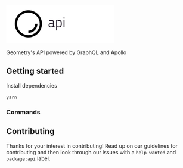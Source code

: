 <img src="./api-logo.png">

Geometry's API powered by GraphQL and Apollo

## Getting started

Install dependencies

```
yarn
```

### Commands

## Contributing

Thanks for your interest in contributing! Read up on our guidelines for contributing and then look through our issues with a `help wanted` and `package:api` label.
